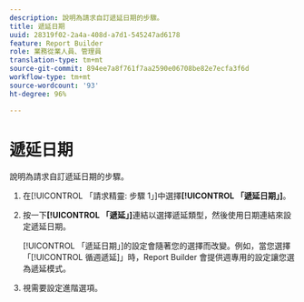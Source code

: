 ```yaml
---
description: 說明為請求自訂遞延日期的步驟。
title: 遞延日期
uuid: 28319f02-2a4a-408d-a7d1-545247ad6178
feature: Report Builder
role: 業務從業人員、管理員
translation-type: tm+mt
source-git-commit: 894ee7a8f761f7aa2590e06708be82e7ecfa3f6d
workflow-type: tm+mt
source-wordcount: '93'
ht-degree: 96%

---
```



# 遞延日期

說明為請求自訂遞延日期的步驟。

1. 在[!UICONTROL 「請求精靈: 步驟 1」]中選擇&#x200B;**[!UICONTROL 「遞延日期」]**。
1. 按一下&#x200B;**[!UICONTROL 「遞延」]**&#x200B;連結以選擇遞延類型，然後使用日期連結來設定遞延日期。

   [!UICONTROL 「遞延日期」]的設定會隨著您的選擇而改變。例如，當您選擇「[!UICONTROL 循週遞延]」時，Report Builder 會提供週專用的設定讓您選為遞延模式。

1. 視需要設定進階選項。
